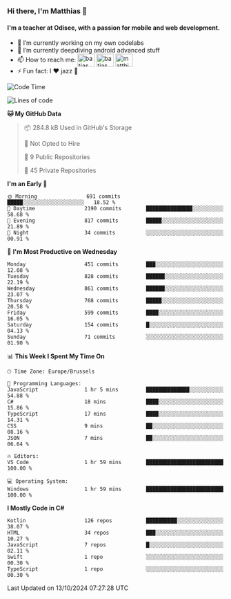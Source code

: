 ### Hi there, I'm Matthias 👋

#### I'm a teacher at Odisee, with a passion for mobile and web development.

- 🔭 I’m currently working on my own codelabs
- 🌱 I’m currently deepdiving android advanced stuff
- 📫 How to reach me: <a href="https://dev.to/batjas" target="_blank"><img align="center" src="https://raw.githubusercontent.com/rahuldkjain/github-profile-readme-generator/master/src/images/icons/Social/devto.svg" alt="batjas" height="30" width="40" /></a>
<a href="https://twitter.com/batjas" target="_blank"><img align="center" src="https://raw.githubusercontent.com/rahuldkjain/github-profile-readme-generator/master/src/images/icons/Social/twitter.svg" alt="batjas" height="30" width="40" /></a>
<a href="https://linkedin.com/in/matthiasdruwé" target="_blank"><img align="center" src="https://raw.githubusercontent.com/rahuldkjain/github-profile-readme-generator/master/src/images/icons/Social/linked-in-alt.svg" alt="matthiasdruwé" height="30" width="40" /></a>
- ⚡ Fun fact: I ❤ jazz 🎷


<!--START_SECTION:waka-->
![Code Time](http://img.shields.io/badge/Code%20Time-1%2C271%20hrs%2050%20mins-blue)

![Lines of code](https://img.shields.io/badge/From%20Hello%20World%20I%27ve%20Written-5.1%20million%20lines%20of%20code-blue)

**🐱 My GitHub Data** 

> 📦 284.8 kB Used in GitHub's Storage 
 > 
> 🚫 Not Opted to Hire
 > 
> 📜 9 Public Repositories 
 > 
> 🔑 45 Private Repositories 
 > 
**I'm an Early 🐤** 

```text
🌞 Morning                691 commits         █████░░░░░░░░░░░░░░░░░░░░   18.52 % 
🌆 Daytime                2190 commits        ███████████████░░░░░░░░░░   58.68 % 
🌃 Evening                817 commits         █████░░░░░░░░░░░░░░░░░░░░   21.89 % 
🌙 Night                  34 commits          ░░░░░░░░░░░░░░░░░░░░░░░░░   00.91 % 
```
📅 **I'm Most Productive on Wednesday** 

```text
Monday                   451 commits         ███░░░░░░░░░░░░░░░░░░░░░░   12.08 % 
Tuesday                  828 commits         ██████░░░░░░░░░░░░░░░░░░░   22.19 % 
Wednesday                861 commits         ██████░░░░░░░░░░░░░░░░░░░   23.07 % 
Thursday                 768 commits         █████░░░░░░░░░░░░░░░░░░░░   20.58 % 
Friday                   599 commits         ████░░░░░░░░░░░░░░░░░░░░░   16.05 % 
Saturday                 154 commits         █░░░░░░░░░░░░░░░░░░░░░░░░   04.13 % 
Sunday                   71 commits          ░░░░░░░░░░░░░░░░░░░░░░░░░   01.90 % 
```


📊 **This Week I Spent My Time On** 

```text
🕑︎ Time Zone: Europe/Brussels

💬 Programming Languages: 
JavaScript               1 hr 5 mins         ██████████████░░░░░░░░░░░   54.88 % 
C#                       18 mins             ████░░░░░░░░░░░░░░░░░░░░░   15.86 % 
TypeScript               17 mins             ████░░░░░░░░░░░░░░░░░░░░░   14.31 % 
CSS                      9 mins              ██░░░░░░░░░░░░░░░░░░░░░░░   08.16 % 
JSON                     7 mins              ██░░░░░░░░░░░░░░░░░░░░░░░   06.64 % 

🔥 Editors: 
VS Code                  1 hr 59 mins        █████████████████████████   100.00 % 

💻 Operating System: 
Windows                  1 hr 59 mins        █████████████████████████   100.00 % 
```

**I Mostly Code in C#** 

```text
Kotlin                   126 repos           ██████████░░░░░░░░░░░░░░░   38.07 % 
HTML                     34 repos            ███░░░░░░░░░░░░░░░░░░░░░░   10.27 % 
JavaScript               7 repos             █░░░░░░░░░░░░░░░░░░░░░░░░   02.11 % 
Swift                    1 repo              ░░░░░░░░░░░░░░░░░░░░░░░░░   00.30 % 
TypeScript               1 repo              ░░░░░░░░░░░░░░░░░░░░░░░░░   00.30 % 
```




 Last Updated on 13/10/2024 07:27:28 UTC
<!--END_SECTION:waka-->

